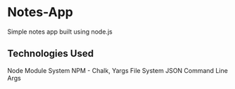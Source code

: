 # Notes-App
Simple notes app built using node.js
## Technologies Used
Node Module System
NPM - Chalk, Yargs
File System
JSON
Command Line Args
